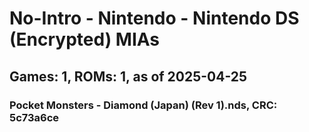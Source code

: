 # No-Intro - Nintendo - Nintendo DS (Encrypted) MIAs
## Games: 1, ROMs: 1, as of 2025-04-25

### Pocket Monsters - Diamond (Japan) (Rev 1).nds, CRC: 5c73a6ce
